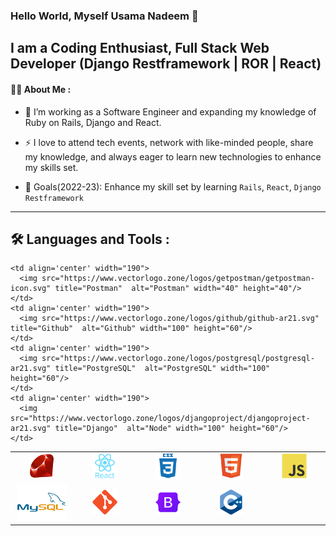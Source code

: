 ### Hello World, Myself Usama Nadeem 👋

## I am a Coding Enthusiast, Full Stack Web Developer (Django Restframework | ROR | React)

#### :man_technologist: About Me :

- :telescope: I’m working as a Software Engineer and expanding my knowledge of Ruby on Rails, Django and React.



- :zap: I love to attend tech events, network with like-minded people, share my knowledge, and always eager to learn new technologies to enhance my skills set.

- 🥅  Goals(2022-23): Enhance my skill set by learning `Rails`, `React`, `Django Restframework`


<!-- 
Profile Views Count
![](https://komarev.com/ghpvc/?username=ShehrozIrfan&color=blue) 
-->

---

## :hammer_and_wrench: Languages and Tools :
<table>
  <tr>
    <td align='center' width="190">
      <img src="https://github.com/devicons/devicon/blob/master/icons/ruby/ruby-original.svg" title="ROR" alt="ROR" width="40" height="40"/>
    </td>
    <td align='center' width="190">
      <img src="https://github.com/devicons/devicon/blob/master/icons/react/react-original-wordmark.svg" title="React" alt="React" width="40" height="40"/>
    </td>
    <td align='center' width="190">
      <img src="https://github.com/devicons/devicon/blob/master/icons/css3/css3-plain-wordmark.svg"  title="CSS3" alt="CSS" width="40" height="40"/>
    </td>
    <td align='center' width="190">
      <img src="https://github.com/devicons/devicon/blob/master/icons/html5/html5-original.svg" title="HTML5" alt="HTML" width="40" height="40"/>
    </td>
    <td align='center' width="190">
      <img src="https://github.com/devicons/devicon/blob/master/icons/javascript/javascript-original.svg" title="JavaScript" alt="JavaScript" width="40" height="40"/>
    </td>
  </tr>
  <tr>
    <td align='center' width="190">
      <img src="https://github.com/devicons/devicon/blob/master/icons/mysql/mysql-original-wordmark.svg" title="MySQL"  alt="MySQL" width="80" height="60"/>
    </td>
    <td align='center' width="190">
      <img src="https://github.com/devicons/devicon/blob/master/icons/git/git-original.svg" title="Git"  alt="Git" width="40" height="40"/>
    </td>
    <td align='center' width="190">
      <img src="https://github.com/devicons/devicon/blob/master/icons/bootstrap/bootstrap-original.svg" title="Bootstrap"  alt="Bootstrap" width="40" height="40"/>
    </td>
     <td align='center' width="190">
      <img src="https://github.com/devicons/devicon/blob/master/icons/cplusplus/cplusplus-original.svg" title="CPP" alt="CPP" width="40" height="40">
    </td>
    
  

  </tr>
  <tr>
   
    <td align='center' width="190">
      <img src="https://www.vectorlogo.zone/logos/getpostman/getpostman-icon.svg" title="Postman"  alt="Postman" width="40" height="40"/>
    </td>
    <td align='center' width="190">
      <img src="https://www.vectorlogo.zone/logos/github/github-ar21.svg" title="Github"  alt="Github" width="100" height="60"/>
    </td>
    <td align='center' width="190">
      <img src="https://www.vectorlogo.zone/logos/postgresql/postgresql-ar21.svg" title="PostgreSQL"  alt="PostgreSQL" width="100" height="60"/>
    </td>   
    <td align='center' width="190">
      <img src="https://www.vectorlogo.zone/logos/djangoproject/djangoproject-ar21.svg" title="Django"  alt="Node" width="100" height="60"/>
    </td>
    
  </tr>

</table>





<!-- 
---

## :fire: GitHub Analytics :

<img src="https://github-readme-stats.vercel.app/api?username=amorphous786&layout=compact&theme=vision-friendly-dark&show_icons=true"/>

[![GitHub Streak](https://streak-stats.demolab.com?user=amorphous786&theme=dark)](https://git.io/streak-stats)

[![Top Langs](https://github-readme-stats.vercel.app/api/top-langs/?username=amorphous786&layout=compact&theme=vision-friendly-dark)](https://github.com/anuraghazra/github-readme-stats)

--- 
 


## 🤝🏻  Connect with Me

<div id="badges">
  <a href="https://www.linkedin.com/in/usamanadeem0786/" target="_blank">
    <img src="https://img.shields.io/badge/LinkedIn-blue?style=for-the-badge&logo=linkedin&logoColor=white" alt="LinkedIn Badge"/>
  </a>
  <a href="mailto: usamanadeem0786@gmail.com">
    <img src="https://img.shields.io/badge/Gmail-red?style=for-the-badge&logo=gmail&logoColor=white" alt="Gmail Badge"/>
  </a>
</div>

<!---
amorphous786/amorphous786 is a ✨ special ✨ repository because its `README.md` (this file) appears on your GitHub profile.
You can click the Preview link to take a look at your changes.
--->
